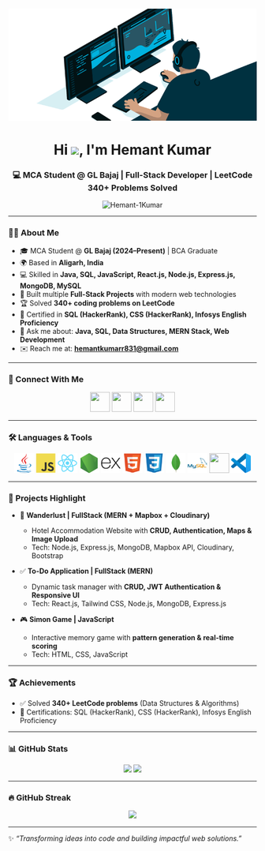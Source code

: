 ![MasterHead](coding.gif)

<h1 align="center">Hi <img src="https://media.giphy.com/media/hvRJCLFzcasrR4ia7z/giphy.gif" width="30px"/>, I'm Hemant Kumar</h1>

<h3 align="center">💻 MCA Student @ GL Bajaj | Full-Stack Developer | LeetCode 340+ Problems Solved</h3>

<p align="center">
  <img src="https://komarev.com/ghpvc/?username=Hemant-1Kumar&label=Profile%20views&color=0e75b6&style=flat" alt="Hemant-1Kumar" />
</p>

---

### 👨‍💻 About Me  
- 🎓 MCA Student @ **GL Bajaj (2024–Present)** | BCA Graduate  
- 🌍 Based in **Aligarh, India**  
- 💻 Skilled in **Java, SQL, JavaScript, React.js, Node.js, Express.js, MongoDB, MySQL**  
- 🚀 Built multiple **Full-Stack Projects** with modern web technologies  
- 🏆 Solved **340+ coding problems on LeetCode**  
- 📜 Certified in **SQL (HackerRank), CSS (HackerRank), Infosys English Proficiency**  
- 💬 Ask me about: **Java, SQL, Data Structures, MERN Stack, Web Development**  
- ✉️ Reach me at: **[hemantkumarr831@gmail.com](mailto:hemantkumarr831@gmail.com)**  

---

### 🤝 Connect With Me  
<p align="center">
<a href="https://github.com/Hemant-1Kumar" target="_blank"><img src="https://raw.githubusercontent.com/danielcranney/readme-generator/main/public/icons/socials/github.svg" width="40" height="40" /></a>
<a href="https://www.linkedin.com/in/hemant-kumar-a06679263/" target="_blank"><img src="https://raw.githubusercontent.com/danielcranney/readme-generator/main/public/icons/socials/linkedin.svg" width="40" height="40" /></a>
<a href="https://www.hackerrank.com/profile/hemantkumarr831" target="_blank"><img src="https://raw.githubusercontent.com/rahuldkjain/github-profile-readme-generator/master/src/images/icons/Social/hackerrank.svg" width="40" height="40" /></a>
<a href="https://medium.com/@hemantrajput831" target="_blank"><img src="https://raw.githubusercontent.com/danielcranney/readme-generator/main/public/icons/socials/medium.svg" width="40" height="40" /></a>
</p>

---

### 🛠️ Languages & Tools  
<p align="center">
<!-- Programming -->
<img src="https://raw.githubusercontent.com/devicons/devicon/master/icons/java/java-original.svg" width="40" height="40"/>
<img src="https://raw.githubusercontent.com/devicons/devicon/master/icons/javascript/javascript-original.svg" width="40" height="40"/>
<!-- Web Dev -->
<img src="https://raw.githubusercontent.com/devicons/devicon/master/icons/react/react-original.svg" width="40" height="40"/>
<img src="https://raw.githubusercontent.com/devicons/devicon/master/icons/nodejs/nodejs-original.svg" width="40" height="40"/>
<img src="https://raw.githubusercontent.com/devicons/devicon/master/icons/express/express-original.svg" width="40" height="40"/>
<img src="https://raw.githubusercontent.com/devicons/devicon/master/icons/html5/html5-original.svg" width="40" height="40"/>
<img src="https://raw.githubusercontent.com/devicons/devicon/master/icons/css3/css3-original.svg" width="40" height="40"/>
<!-- Database -->
<img src="https://raw.githubusercontent.com/devicons/devicon/master/icons/mongodb/mongodb-original.svg" width="40" height="40"/>
<img src="https://raw.githubusercontent.com/devicons/devicon/master/icons/mysql/mysql-original-wordmark.svg" width="40" height="40"/>
<!-- Tools -->
<img src="https://www.vectorlogo.zone/logos/git-scm/git-scm-icon.svg" width="40" height="40"/>
<img src="https://raw.githubusercontent.com/devicons/devicon/master/icons/vscode/vscode-original.svg" width="40" height="40"/>
</p>

---

### 🚀 Projects Highlight  
- 🏨 **Wanderlust | FullStack (MERN + Mapbox + Cloudinary)**  
   - Hotel Accommodation Website with **CRUD, Authentication, Maps & Image Upload**  
   - Tech: Node.js, Express.js, MongoDB, Mapbox API, Cloudinary, Bootstrap  

- ✅ **To-Do Application | FullStack (MERN)**  
   - Dynamic task manager with **CRUD, JWT Authentication & Responsive UI**  
   - Tech: React.js, Tailwind CSS, Node.js, MongoDB, Express.js  

- 🎮 **Simon Game | JavaScript**  
   - Interactive memory game with **pattern generation & real-time scoring**  
   - Tech: HTML, CSS, JavaScript  

---

### 🏆 Achievements  
- ✅ Solved **340+ LeetCode problems** (Data Structures & Algorithms)  
- 🥇 Certifications: SQL (HackerRank), CSS (HackerRank), Infosys English Proficiency  

---

### 📊 GitHub Stats  
<p align="center">
<img src="https://github-readme-stats.vercel.app/api/top-langs?username=Hemant-1Kumar&show_icons=true&locale=en&layout=compact&theme=radical" height="150"/>
<img src="https://github-readme-stats.vercel.app/api?username=Hemant-1Kumar&show_icons=true&locale=en&theme=radical" height="150"/>
</p>

---

### 🔥 GitHub Streak  
<p align="center">
  <img src="https://github-readme-streak-stats.herokuapp.com/?user=Hemant-1Kumar&theme=radical" height="200"/>
</p>

---

✨ _“Transforming ideas into code and building impactful web solutions.”_  
